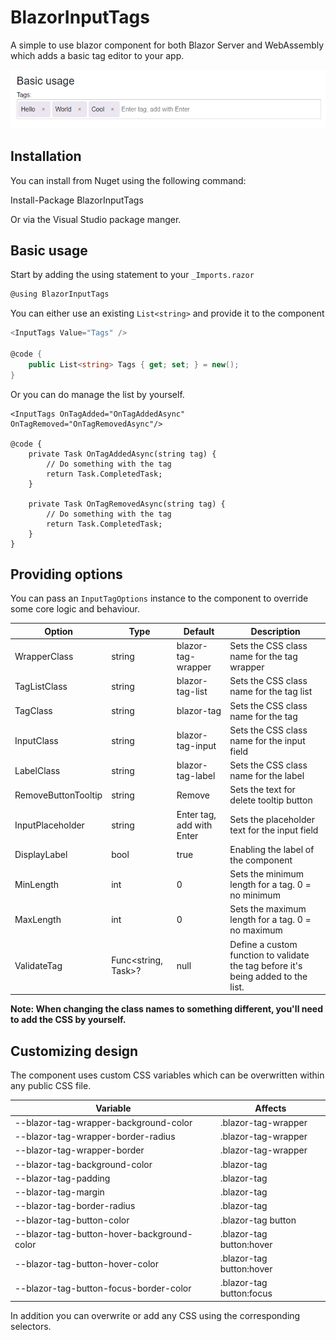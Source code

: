 # BlazorInputTags
A simple to use blazor component for both Blazor Server and WebAssembly which adds a basic tag editor to your app.

![BlazorInputTags Demo](images/demo.png)

## Installation
You can install from Nuget using the following command:

Install-Package BlazorInputTags

Or via the Visual Studio package manger.

## Basic usage
Start by adding the using statement to your `_Imports.razor`

```csharp
@using BlazorInputTags
```

You can either use an existing `List<string>` and provide it to the component 
```csharp
<InputTags Value="Tags" />

@code {
	public List<string> Tags { get; set; } = new();
}
```

Or you can do manage the list by yourself.

```
<InputTags OnTagAdded="OnTagAddedAsync" OnTagRemoved="OnTagRemovedAsync"/>

@code {
	private Task OnTagAddedAsync(string tag) {
		// Do something with the tag
		return Task.CompletedTask;
	}

	private Task OnTagRemovedAsync(string tag) {
		// Do something with the tag
		return Task.CompletedTask;
	}
}
```

## Providing options
You can pass an `InputTagOptions` instance to the component to override some core logic and behaviour.

|Option|Type|Default|Description
|------|----|-------|-----------|
|WrapperClass|string|blazor-tag-wrapper|Sets the CSS class name for the tag wrapper
|TagListClass|string|blazor-tag-list|Sets the CSS class name for the tag list|
|TagClass|string|blazor-tag|Sets the CSS class name for the tag|
|InputClass|string|blazor-tag-input|Sets the CSS class name for the input field|
|LabelClass|string|blazor-tag-label|Sets the CSS class name for the label|
|RemoveButtonTooltip|string|Remove|Sets the text for delete tooltip button|
|InputPlaceholder|string|Enter tag, add with Enter|Sets the placeholder text for the input field|
|DisplayLabel|bool|true|Enabling the label of the component|
|MinLength|int|0|Sets the minimum length for a tag. 0 = no minimum|
|MaxLength|int|0|Sets the maximum length for a tag. 0 = no maximum|
|ValidateTag|Func<string, Task<bool>>?|null|Define a custom function to validate the tag before it's being added to the list.|

**Note: When changing the class names to something different, you'll need to add the CSS by yourself.** 

## Customizing design
The component uses custom CSS variables which can be overwritten within any public CSS file.

|Variable|Affects|
|--------|-------|
|--blazor-tag-wrapper-background-color|.blazor-tag-wrapper|
|--blazor-tag-wrapper-border-radius|.blazor-tag-wrapper|
|--blazor-tag-wrapper-border|.blazor-tag-wrapper|
|--blazor-tag-background-color|.blazor-tag|
|--blazor-tag-padding|.blazor-tag|
|--blazor-tag-margin|.blazor-tag|
|--blazor-tag-border-radius|.blazor-tag|
|--blazor-tag-button-color|.blazor-tag button|
|--blazor-tag-button-hover-background-color|.blazor-tag button:hover|
|--blazor-tag-button-hover-color|.blazor-tag button:hover|
|--blazor-tag-button-focus-border-color|.blazor-tag button:focus|

In addition you can overwrite or add any CSS using the corresponding selectors.


